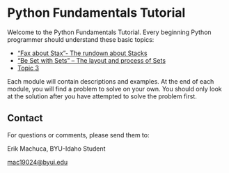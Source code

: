 # Python Fundamentals Tutorial

Welcome to the Python Fundamentals Tutorial.  Every beginning Python programmer should understand these basic topics:

- [“Fax about Stax”- The rundown about Stacks](1-stack_rundown.md)
- [“Be Set with Sets” – The layout and process of Sets](2-set_process.md)
- [Topic 3](3-topic3.md)

Each module will contain descriptions and examples.  At the end of each module, you will find a problem to solve on your own.  You should only look at the solution after you have attempted to solve the problem first.

## Contact

For questions or comments, please send them to:

Erik Machuca, BYU-Idaho Student

mac19024@byui.edu

